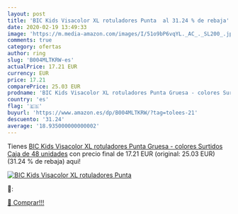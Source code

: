 ```yaml
---
layout: post
title: 'BIC Kids Visacolor XL rotuladores Punta  al 31.24 % de rebaja'
date: 2020-02-19 13:49:33
image: 'https://m.media-amazon.com/images/I/51o9bP6vqYL._AC_._SL200_.jpg'
comments: true
category: ofertas
author: ring
slug: 'B004MLTKRW-es'
actualPrice: 17.21 EUR
currency: EUR
price: 17.21
comparePrice: 25.03 EUR
prodname: 'BIC Kids Visacolor XL rotuladores Punta Gruesa - colores Surtidos  Caja de 48 unidades'
country: 'es'
flag: '🇪🇸'
buyurl: 'https://www.amazon.es/dp/B004MLTKRW/?tag=tolees-21'
descuento: '31.24'
average: '18.935000000000002'
---
```


Tienes [BIC Kids Visacolor XL rotuladores Punta Gruesa - colores Surtidos  Caja de 48 unidades](https://www.amazon.es/dp/B004MLTKRW/?tag=tolees-21) con precio final de  17.21 EUR (original: 25.03 EUR) (31.24 %  de rebaja) aqui!

[![BIC Kids Visacolor XL rotuladores Punta ](https://m.media-amazon.com/images/I/51o9bP6vqYL._AC_._SL200_.jpg)](https://www.amazon.es/dp/B004MLTKRW/?tag=tolees-21)

🔎:


[🛒 Comprar!!!](https://www.amazon.es/dp/B004MLTKRW/?tag=tolees-21)
